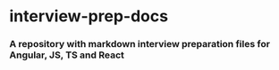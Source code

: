 # interview-prep-docs

### A repository with markdown interview preparation files for Angular, JS, TS and React
